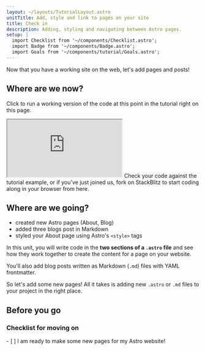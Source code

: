```yaml
---
layout: ~/layouts/TutorialLayout.astro
unitTitle: Add, style and link to pages on your site
title: Check in
description: Adding, styling and navigating between Astro pages.
setup: |
  import Checklist from '~/components/Checklist.astro';
  import Badge from '~/components/Badge.astro';
  import Goals from '~/components/tutorial/Goals.astro';
---
```

Now that you have a working site on the web, let's add pages and posts!

## Where are we now?

Click to run a working version of the code at this point in the tutorial right on this page.

 <iframe src="https://stackblitz.com/edit/astro-tutorial-1?ctl=1&embed=1&file=src/pages/index.astro"></iframe>
 Check your code against the tutorial example, or if you've just joined us, fork on StackBlitz to start coding along in your browser from here.


## Where are we going?

<Goals>

  - created new Astro pages (About, Blog)
  - added three blogs post in Markdown
  - styled your About page using Astro's `<style>` tags
</Goals>

 In this unit, you will write code in the **two sections of a `.astro` file** and see how they work together to create the content for a page on your website. 
 
 You'll also add blog posts written as Markdown (`.md`) files with YAML frontmatter. 
 
 So let's add some new pages! All it takes is adding new `.astro` or `.md` files to your project in the right place.

<!-- ### Anatomy of an Astro file

astro title="src/pages/a-typical-astro-file.astro"
--- 
// Astro Script (frontmatter) 
// Written in JavaScript/TypeScript
// used for imports, variables, functions…
--- -->
<!-- Astro Template (body) -->  
<!-- Written in Astro (HTML with additional JSX-like features) -->
<!-- contains HTML elements, components, JX/JSX espressions -->

<!--
[.astro file example image, annotated - CAN WE GET A HIPPO SAMPLE WITH THE NEW CODE COMMENTS??]
-->

## Before you go

### Checklist for moving on

<Checklist key="pages">
- [ ] I am ready to make some new pages for my Astro website!
</Checklist>
